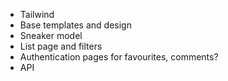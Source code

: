 - Tailwind
- Base templates and design
- Sneaker model
- List page and filters
- Authentication pages for favourites, comments?
- API